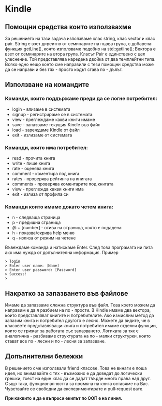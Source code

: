 # Kindle

## Помощни средства които използвахме
За решението на тази задача използваме клас string, клас vector и клас pair. String е взет директно от семинарите на първа група, с добавена функция getLine(), която използваме подобно на std::getline();
Вектора е взет от семинарите на втора група.
Класът Pair е единствено с цел улеснение. Той представлява наредена двойка от два темплейтни типа.
Всяко едно нещо което сме направили с тези помощни средства може да се направи и без тях - просто кодът става по - дълъг.

## Използване на командите
### Команди, които поддържаме преди да се логне потребител:
* login - влизаме в системата
* signup - регистрираме се в системата
* view - преглеждаме какви книги имаме
* save - запазваме текущия Kindle във файл
* load - зареждаме Kindle от файл
* exit - излизаме от системата 
### Команди, които има потребител:
* read - прочита книга
* write - пише книга
* rate - оценява книга
* comment - коментира под книга
* rates - проверява рейтинга на книгата
* comments - проверява коментарите под книгата
* view - преглежда какви книги има
* exit - излиза от профила си
### Команди които имаме докато четем книга:
* n - следваща страница
* p - предишна страница
* @ + [number] - отива на страница, която е подадена
* h - показва/скрива help меню
* q - излиза от режим на четене

Въвеждаме команда и натискаме Enter. След това програмата ни пита ако има нужда от допълнителна информация. Пример
```
> login
> Enter user name: [Name]
> Enter user password: [Password]
> Success!
>
```

## Накратко за запазването във файлове
Имаме да запазваме сложна структура във файл. Това което можем да направим е да я разбием на по - прости. В Kindle имаме два вектора, които представляват книгите и потребителите. Ако измислим метод да запазим книга и потребител другото е лесно. Можете да видите, че в класовете представляващи книга и потребител имаме отделни функции, които се грижат за работата със запазването.
Логиката за тях е аналогична - разбиваме структурата на по - малки структурки, които стават все по - лесни и по - лесни за запазване.

## Допълнителни бележки
В решението сме използвали friend класове. Това не винаги е лоша идея, но внимавайте с тях - възможно е да доведат до логически грешки, тоест на един клас да се дадат твърде много права над друг.
Също така, функционалността за промяна на книга оставяме на Вас. Чувствайте се свободни да експериментирате и pull-request вате.

<b>При каквито и да е въпроси екипът по ООП е на линия.</b>